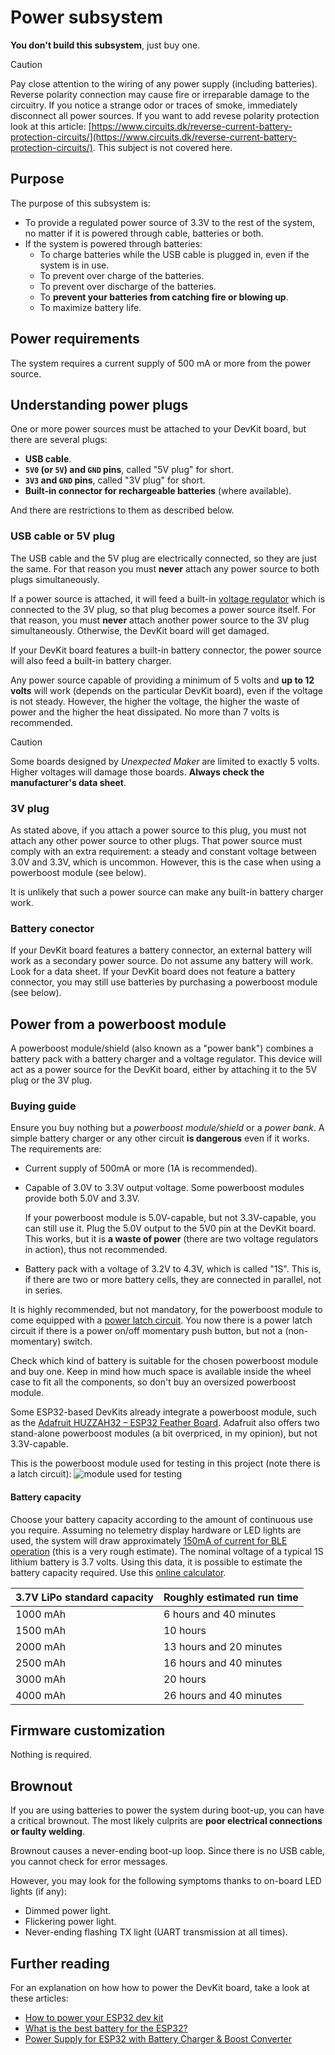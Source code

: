 # Power subsystem

**You don't build this subsystem**, just buy one.

> [!CAUTION]
> Pay close attention to the wiring of any power supply (including batteries).
> Reverse polarity connection may cause fire or irreparable damage to the circuitry.
> If you notice a strange odor or traces of smoke,
> immediately disconnect all power sources.
> If you want to add revese polarity protection look at this article:
> [https://www.circuits.dk/reverse-current-battery-protection-circuits/](https://www.circuits.dk/reverse-current-battery-protection-circuits/).
> This subject is not covered here.

## Purpose

The purpose of this subsystem is:

- To provide a regulated power source of 3.3V to the rest of the system,
  no matter if it is powered through cable, batteries or both.
- If the system is powered through batteries:
  - To charge batteries while the USB cable is plugged in,
    even if the system is in use.
  - To prevent over charge of the batteries.
  - To prevent over discharge of the batteries.
  - To **prevent your batteries from catching fire or blowing up**.
  - To maximize battery life.

## Power requirements

The system requires a current supply of 500 mA or more from the power source.

## Understanding power plugs

One or more power sources must be attached to your DevKit board, but there are several plugs:

- **USB cable**.
- **`5V0` (or `5V`) and `GND` pins**, called "5V plug" for short.
- **`3V3` and `GND` pins**, called "3V plug" for short.
- **Built-in connector for rechargeable batteries** (where available).

And there are restrictions to them as described below.

### USB cable or 5V plug

The USB cable and the 5V plug are electrically connected, so they are just the same.
For that reason you must **never** attach any power source to both plugs simultaneously.

If a power source is attached, it will feed a built-in
[voltage regulator](https://en.wikipedia.org/wiki/Voltage_regulator)
which is connected to the 3V plug, so that plug becomes a power source itself.
For that reason, you must **never** attach another power source to the 3V plug simultaneously.
Otherwise, the DevKit board will get damaged.

If your DevKit board features a built-in battery connector,
the power source will also feed a built-in battery charger.

Any power source capable of providing a minimum of 5 volts and **up to 12 volts** will work
(depends on the particular DevKit board),
even if the voltage is not steady.
However, the higher the voltage, the higher the waste of power and the higher the heat dissipated.
No more than 7 volts is recommended.

> [!CAUTION]
> Some boards designed by *Unexpected Maker* are limited to exactly 5 volts.
> Higher voltages will damage those boards.
> **Always check the manufacturer's data sheet**.

### 3V plug

As stated above, if you attach a power source to this plug,
you must not attach any other power source to other plugs.
That power source must comply with an extra requirement:
a steady and constant voltage between 3.0V and 3.3V, which is uncommon.
However, this is the case when using a powerboost module (see below).

It is unlikely that such a power source can make any built-in battery charger work.

### Battery conector

If your DevKit board features a battery connector,
an external battery will work as a secondary power source.
Do not assume any battery will work. Look for a data sheet.
If your DevKit board does not feature a battery connector,
you may still use batteries by purchasing a powerboost module (see below).

## Power from a powerboost module

A powerboost module/shield (also known as a "power bank")
combines a battery pack with a battery charger and a voltage regulator.
This device will act as a power source for the DevKit board,
either by attaching it to the 5V plug or the 3V plug.

### Buying guide

Ensure you buy nothing but a *powerboost module/shield* or a *power bank*.
A simple battery charger or any other circuit **is dangerous** even if it works.
The requirements are:

- Current supply of 500mA or more (1A is recommended).
- Capable of 3.0V to 3.3V output voltage.
  Some powerboost modules provide both 5.0V and 3.3V.

  If your powerboost module is 5.0V-capable,
  but not 3.3V-capable, you can still use it.
  Plug the 5.0V output to the 5V0 pin at the DevKit board.
  This works, but it is **a waste of power**
  (there are two voltage regulators in action),
  thus not recommended.

- Battery pack with a voltage of 3.2V to 4.3V,
  which is called "1S".
  This is, if there are two or more battery cells,
  they are connected in parallel, not in series.

It is highly recommended, but not mandatory,
for the powerboost module to come equipped with a
[power latch circuit](../PowerLatch/PowerLatch_en.md).
You now there is a power latch circuit
if there is a power on/off momentary push button,
but not a (non-momentary) switch.

Check which kind of battery is suitable for the chosen powerboost module and buy one.
Keep in mind how much space is available inside the wheel case to fit all the components,
so don't buy an oversized powerboost module.

Some ESP32-based DevKits already integrate a powerboost module,
such as the [Adafruit HUZZAH32 – ESP32 Feather Board](https://www.adafruit.com/product/3405).
Adafruit also offers two stand-alone powerboost modules (a bit overpriced, in my opinion),
but not 3.3V-capable.

This is the powerboost module used for testing in this project (note there is a latch circuit):
![module used for testing](./BatteryShieldSpecs.png)

#### Battery capacity

Choose your battery capacity according to the amount of continuous use you require.
Assuming no telemetry display hardware or LED lights are used,
the system will draw approximately
[150mA of current for BLE operation](https://www.luisllamas.es/en/esp32-power-consumption/)
(this is a very rough estimate).
The nominal voltage of a typical 1S lithium battery is 3.7 volts.
Using this data, it is possible to estimate the battery capacity required.
Use this [online calculator](https://whycalculator.com/battery-run-time-calculator/).

| 3.7V LiPo standard capacity | Roughly estimated run time |
| --------------------------- | -------------------------- |
| 1000 mAh                    | 6 hours and 40 minutes     |
| 1500 mAh                    | 10 hours                   |
| 2000 mAh                    | 13 hours and 20 minutes    |
| 2500 mAh                    | 16 hours and 40 minutes    |
| 3000 mAh                    | 20 hours                   |
| 4000 mAh                    | 26 hours and 40 minutes    |

## Firmware customization

Nothing is required.

## Brownout

If you are using batteries to power the system during boot-up, you can have a critical brownout.
The most likely culprits are **poor electrical connections or faulty welding**.

Brownout causes a never-ending boot-up loop.
Since there is no USB cable,
you cannot check for error messages.

However, you may look for the following symptoms thanks to on-board LED lights (if any):

- Dimmed power light.
- Flickering power light.
- Never-ending flashing TX light (UART transmission at all times).

## Further reading

For an explanation on how how to power the DevKit board, take a look at these articles:

- [How to power your ESP32 dev kit](https://techexplorations.com/guides/esp32/begin/power/)
- [What is the best battery for the ESP32?](https://diyi0t.com/best-battery-for-esp32/)
- [Power Supply for ESP32 with Battery Charger & Boost Converter](https://how2electronics.com/power-supply-for-esp32-with-boost-converter-battery-charger/)
